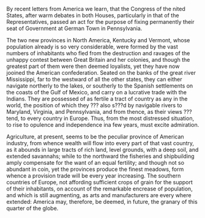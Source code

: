 By recent letters from America we learn, that the Congress of the nited
                    States, after warm debates in both Houses, particularly in that
                    of the Representatives, passed an act for the purpose of fixing
                    permanently their seat of Government at German Town in Pennsylvania.The two new provinces in North America, Kentucky and Vermont, whose
                    population already is so very considerable, were formed by the vast
                    numbers of inhabitants who fled from the destruction and
                    ravages of the unhappy contest between Great Britain and her colonies, and
                    though the greatest part of them were then deemed loyalists, yet they
                    have now jooined the American confederation. Seated on the banks
                    of the great river Mississippi, far to the westward of all the other
                    states, they can either navigate northerly to the lakes, or southerly
                    to the Spanish settlements on the coasts of the Gulf of Mexico, and carry
                    on a lucrative trade with the Indians. They are possessed
                    of as fertile a tract of country as any in the world, the position of which
                    they ??? also s???d by navigable rivers to Maryland, Virginia, and Pennsylvania, and from
                    thence, as their views ???tend, to every
                    country in Europe. Thus, from the most distressed situation, to rise to
                    opulence and independence ina few years, must excite admiration.Agriculture, at present, seems to be the peculiar province of
                    American industry, from whence wealth will flow into every part of that
                    vast country, as it abounds in large tracts of rich land,
                    level grounds, with a deep soil, and extended savannahs;
                    while to the northward the fisheries and shipbuilding amply compensate for
                    the want of an equal fertility; and though not so abundant in coin,
                    yet the provinces produce the finest meadows, form whence a
                    provision trade will be every year increasing. The southern countries of
                        Europe, not affording sufficient crops of grain for the
                    support of their inhabitants, on account of the remarkable encrease of
                    population, and which is still augmenting, as arts and manufacturers are
                    every where extended: America may, therefore, be deemed, in future,
                    the granary of this quarter of the globe.